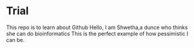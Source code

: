 # Trial
This repo is to learn about Github
Hello, I am Shwetha,a dunce who thinks she can do bioinformatics
This is the perfect example of how pessimistic I can be.
